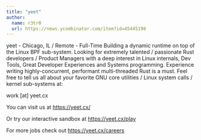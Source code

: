 ```yaml
---
title: "yeet"
author:
  name: r3tr0
  url: https://news.ycombinator.com/item?id=45445198
---
```

yeet - Chicago, IL &#x2F; Remote - Full-Time
Building a dynamic runtime on top of the Linux BPF sub-system. Looking for extremely talented &#x2F; passionate Rust developers &#x2F; Product Managers with a deep interest in Linux internals, Dev Tools, Great Developer Experiences and Systems programming. Experience writing highly-concurrent, performant multi-threaded Rust is a must. Feel free to tell us all about your favorite GNU core utilities &#x2F; Linux system calls &#x2F; kernel sub-systems at:

work [at] yeet.cx

You can visit us at <a href="https:&#x2F;&#x2F;yeet.cx&#x2F;" rel="nofollow">https:&#x2F;&#x2F;yeet.cx&#x2F;</a>

Or try our interactive sandbox at <a href="https:&#x2F;&#x2F;yeet.cx&#x2F;play" rel="nofollow">https:&#x2F;&#x2F;yeet.cx&#x2F;play</a>

For more jobs check out <a href="https:&#x2F;&#x2F;yeet.cx&#x2F;careers" rel="nofollow">https:&#x2F;&#x2F;yeet.cx&#x2F;careers</a>
<JobApplication />

